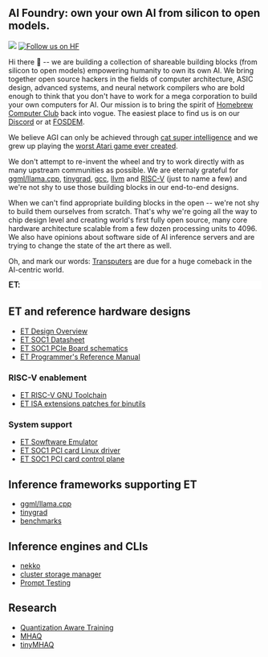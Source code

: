 ## AI Foundry: own your own AI from silicon to open models.

[![](https://dcbadge.limes.pink/api/server/WNKvkefkUs?logoColor=f9a03f&style=flat)](https://discord.gg/WNKvkefkUs) [![Follow us on HF](https://huggingface.co/datasets/huggingface/badges/resolve/main/follow-us-on-hf-md.svg)](https://huggingface.co/aifoundry-org)

Hi there 👋 -- we are building a collection of shareable building blocks (from silicon to open models) empowering humanity to own its own AI. We bring together open source hackers in the fields of computer architecture, ASIC design, advanced systems, and neural network compilers who are bold enough to think that you don't have to work for a mega corporation to build your own computers for AI. Our mission is to bring the spirit of [Homebrew Computer Club](https://en.wikipedia.org/wiki/Homebrew_Computer_Club) back into vogue. The easiest place to find us is on our [Discord](https://discord.com/invite/WNKvkefkUs) or at [FOSDEM](https://fosdem.org/2025/schedule/track/ai/).

We believe AGI can only be achieved through [cat super intelligence](https://en.wikipedia.org/wiki/Accelerando#Characters) and we grew up playing the [worst Atari game ever created](https://en.wikipedia.org/wiki/E.T._the_Extra-Terrestrial_(video_game)).

We don't attempt to re-invent the wheel and try to work directly with as many upstream communities as possible. We are eternaly grateful for [ggml/llama.cpp](https://ggml.ai/), [tinygrad](https://tinygrad.org/), [gcc](https://github.com/riscv-collab/riscv-gnu-toolchain), [llvm](https://llvm.org/) and [RISC-V](https://riscv.org/) (just to name a few) and we're not shy to use those building blocks in our end-to-end designs.

When we can't find appropriate building blocks in the open -- we're not shy to build them ourselves from scratch. That's why we're going all the way to chip design level and creating world's first fully open source, many core hardware architecture scalable from a few dozen processing units to 4096. We also have opinions about software side of AI inference servers and are trying to change the state of the art there as well.

Oh, and mark our words: [Transputers](https://tu-dresden.de/ing/informatik/ti/vlsi/ressourcen/dateien/dateien_studium/dateien_lehstuhlseminar/vortraege_lehrstuhlseminar/folder-2013-04-11-7748162390/20130612_Transputer-Architecture_Handout_UM.pdf?lang=en) are due for a huge comeback in the AI-centric world.

![](https://raw.githubusercontent.com/aifoundry-org/.github/refs/heads/main/transputer.gif)

## ET and reference hardware designs
- [ET Design Overview](https://github.com/aifoundry-org/et-man)
- [ET SOC1 Datasheet](https://github.com/aifoundry-org/et-man)
- [ET SOC1 PCIe Board schematics](https://github.com/aifoundry-org/et-man)
- [ET Programmer's Reference Manual](https://github.com/aifoundry-org/et-man)

### RISC-V enablement
- [ET RISC-V GNU Toolchain](https://github.com/aifoundry-org/riscv-gnu-toolchain)
- [ET ISA extensions patches for binutils](https://github.com/aifoundry-org/binutils-gdb)

### System support
- [ET Sowftware Emulator](https://github.com/aifoundry-org/et-platform/tree/master/sw-sysemu#sw-sysemu)
- [ET SOC1 PCI card Linux driver](https://github.com/aifoundry-org/et-platform/tree/master/et-driver)
- [ET SOC1 PCI card control plane](https://github.com/aifoundry-org/et-platform/tree/master/device-management-application#et-top-application)

## Inference frameworks supporting ET
- [ggml/llama.cpp](https://github.com/aifoundry-org/llama.cpp/tree/et)
- [tinygrad](https://github.com/aifoundry-org/tinygrad/tree/et)
- [benchmarks](https://github.com/aifoundry-org/turtlenekko)

## Inference engines and CLIs
- [nekko](https://github.com/nekkoai/cli)
- [cluster storage manager](https://github.com/aifoundry-org/storage-manager)
- [Prompt Testing](https://github.com/aifoundry-org/llamagator)

## Research
- [Quantization Aware Training](https://arxiv.org/abs/2508.14004)
- [MHAQ](https://github.com/aifoundry-org/MHAQ)
- [tinyMHAQ](https://github.com/aifoundry-org/tinyMHAQ)


<!--

**Here are some ideas to get you started:**

🙋‍♀️ A short introduction - what is your organization all about?
🌈 Contribution guidelines - how can the community get involved?
👩‍💻 Useful resources - where can the community find your docs? Is there anything else the community should know?
🍿 Fun facts - what does your team eat for breakfast?
🧙 Remember, you can do mighty things with the power of [Markdown](https://docs.github.com/github/writing-on-github/getting-started-with-writing-and-formatting-on-github/basic-writing-and-formatting-syntax)
-->
